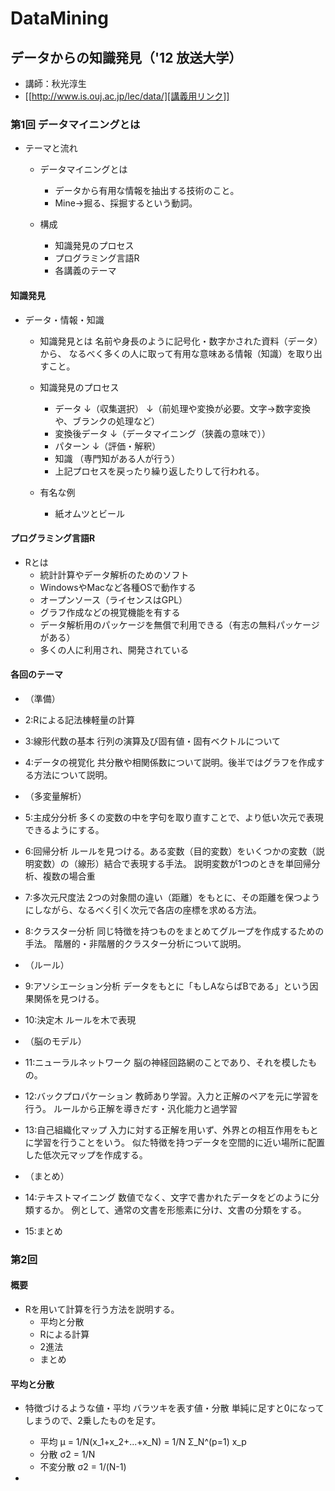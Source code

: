 # DataMining
## データからの知識発見（'12 放送大学）
- 講師：秋光淳生
- [[http://www.is.ouj.ac.jp/lec/data/][講義用リンク]]
### 第1回 データマイニングとは
- テーマと流れ
  - データマイニングとは
    - データから有用な情報を抽出する技術のこと。
    - Mine->掘る、採掘するという動詞。

  - 構成
    - 知識発見のプロセス
    - プログラミング言語R
    - 各講義のテーマ

#### 知識発見
- データ・情報・知識
  - 知識発見とは
    名前や身長のように記号化・数字かされた資料（データ）から、
    なるべく多くの人に取って有用な意味ある情報（知識）を取り出すこと。

  - 知識発見のプロセス
    - データ
      ↓（収集選択）
      ↓（前処理や変換が必要。文字->数字変換や、ブランクの処理など）
    - 変換後データ
      ↓（データマイニング（狭義の意味で））
    - パターン
      ↓（評価・解釈）
    - 知識
      （専門知がある人が行う）
    - 上記プロセスを戻ったり繰り返したりして行われる。

  - 有名な例
    - 紙オムツとビール
   
#### プログラミング言語R
- Rとは
  - 統計計算やデータ解析のためのソフト
  - WindowsやMacなど各種OSで動作する
  - オープンソース（ライセンスはGPL）
  - グラフ作成などの視覚機能を有する
  - データ解析用のパッケージを無償で利用できる（有志の無料パッケージがある）
  - 多くの人に利用され、開発されている

#### 各回のテーマ
- （準備）
- 2:Rによる記法棟軽量の計算
- 3:線形代数の基本
  行列の演算及び固有値・固有ベクトルについて
- 4:データの視覚化
  共分散や相関係数について説明。後半ではグラフを作成する方法について説明。

- （多変量解析）
- 5:主成分分析
  多くの変数の中を字句を取り直すことで、より低い次元で表現できるようにする。
- 6:回帰分析
  ルールを見つける。ある変数（目的変数）をいくつかの変数（説明変数）の（線形）結合で表現する手法。
  説明変数が1つのときを単回帰分析、複数の場合重
- 7:多次元尺度法
  2つの対象間の違い（距離）をもとに、その距離を保つようにしながら、なるべく引く次元で各店の座標を求める方法。
- 8:クラスター分析
  同じ特徴を持つものをまとめてグループを作成するための手法。
  階層的・非階層的クラスター分析について説明。

- （ルール）
- 9:アソシエーション分析
  データをもとに「もしAならばBである」という因果関係を見つける。
- 10:決定木
  ルールを木で表現

- （脳のモデル）
- 11:ニューラルネットワーク
  脳の神経回路網のことであり、それを模したもの。
- 12:バックプロパケーション
  教師あり学習。入力と正解のペアを元に学習を行う。
  ルールから正解を導きだす・汎化能力と過学習
- 13:自己組織化マップ
  入力に対する正解を用いず、外界との相互作用をもとに学習を行うことをいう。
  似た特徴を持つデータを空間的に近い場所に配置した低次元マップを作成する。

- （まとめ）
- 14:テキストマイニング
  数値でなく、文字で書かれたデータをどのように分類するか。
  例として、通常の文書を形態素に分け、文書の分類をする。
- 15:まとめ


### 第2回 
#### 概要
- 
  Rを用いて計算を行う方法を説明する。
  - 平均と分散
  - Rによる計算
  - 2進法
  - まとめ

#### 平均と分散
- 
  特徴づけるような値・平均
  バラツキを表す値・分散
  単純に足すと0になってしまうので、2乗したものを足す。
  
  - 平均
    μ = 1/N(x_1+x_2+...+x_N) = 1/N Σ_N^(p=1) x_p
  - 分散
    σ2 = 1/N
  - 不変分散
    σ2 = 1/(N-1)

- 


  
